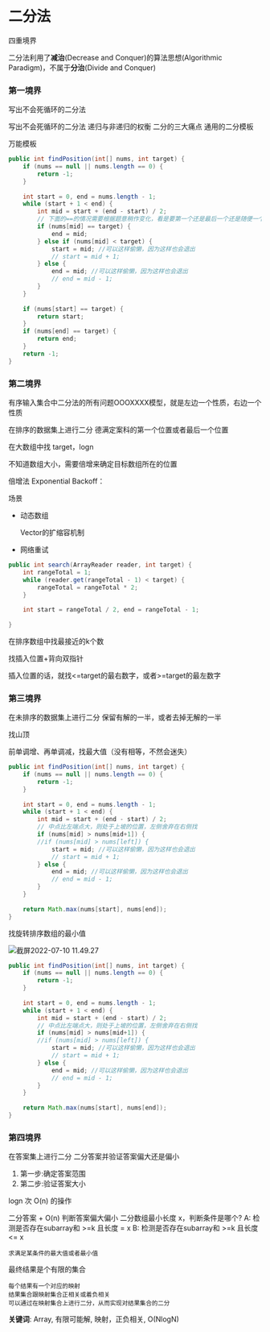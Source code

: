 # 二分法

四重境界

二分法利用了**减治**(Decrease and Conquer)的算法思想(Algorithmic Paradigm)，不属于**分治**(Divide and Conquer)

### 第一境界

写出不会死循环的二分法

写出不会死循环的二分法
递归与非递归的权衡
二分的三大痛点
通用的二分模板

万能模板

```java
public int findPosition(int[] nums, int target) {
    if (nums == null || nums.length == 0) {
        return -1;
    }
    
    int start = 0, end = nums.length - 1;
    while (start + 1 < end) {
        int mid = start + (end - start) / 2;
        // 下面的==的情况需要根据题意稍作变化，看是要第一个还是最后一个还是随便一个
        if (nums[mid] == target) {
            end = mid;
        } else if (nums[mid] < target) {
            start = mid; //可以这样偷懒，因为这样也会退出
            // start = mid + 1;
        } else {
            end = mid; //可以这样偷懒，因为这样也会退出
            // end = mid - 1;
        }
    }
    
    if (nums[start] == target) {
        return start;
    }
    if (nums[end] == target) {
        return end;
    }
    return -1;
}
```

### 第二境界

有序输入集合中二分法的所有问题OOOXXXX模型，就是左边一个性质，右边一个性质

在排序的数据集上进行二分
德满定案科的第一个位置或者最后一个位置



在大数组中找 target，logn

不知道数组大小，需要倍增来确定目标数组所在的位置



倍增法 Exponential Backoff：

场景

- 动态数组

  Vector的扩缩容机制

- 网络重试



```java
public int search(ArrayReader reader, int target) {
    int rangeTotal = 1;
    while (reader.get(rangeTotal - 1) < target) {
        rangeTotal = rangeTotal * 2;
    }
    
    int start = rangeTotal / 2, end = rangeTotal - 1;
    
}
```





在排序数组中找最接近的k个数

找插入位置+背向双指针



插入位置的话，就找<=target的最右数字，或者>=target的最左数字

### 第三境界

在未排序的数据集上进行二分
保留有解的一半，或者去掉无解的一半

找山顶

前单调增、再单调减，找最大值（没有相等，不然会迷失）

```java
public int findPosition(int[] nums, int target) {
    if (nums == null || nums.length == 0) {
        return -1;
    }
    
    int start = 0, end = nums.length - 1;
    while (start + 1 < end) {
        int mid = start + (end - start) / 2;
        // 中点比左端点大，则处于上坡的位置，左侧舍弃在右侧找
        if (nums[mid] > nums[mid+1]) {
        //if (nums[mid] > nums[left]) {
            start = mid; //可以这样偷懒，因为这样也会退出
            // start = mid + 1;
        } else {
            end = mid; //可以这样偷懒，因为这样也会退出
            // end = mid - 1;
        }
    }
    
    return Math.max(nums[start], nums[end]);
}
```





找旋转排序数组的最小值

![截屏2022-07-10 11.49.27](https://xingqiu-tuchuang-1256524210.cos.ap-shanghai.myqcloud.com/3978/%E6%88%AA%E5%B1%8F2022-07-10%2011.49.27.png)



```java
public int findPosition(int[] nums, int target) {
    if (nums == null || nums.length == 0) {
        return -1;
    }
    
    int start = 0, end = nums.length - 1;
    while (start + 1 < end) {
        int mid = start + (end - start) / 2;
        // 中点比左端点大，则处于上坡的位置，左侧舍弃在右侧找
        if (nums[mid] > nums[mid+1]) {
        //if (nums[mid] > nums[left]) {
            start = mid; //可以这样偷懒，因为这样也会退出
            // start = mid + 1;
        } else {
            end = mid; //可以这样偷懒，因为这样也会退出
            // end = mid - 1;
        }
    }
    
    return Math.max(nums[start], nums[end]);
}
```

### 第四境界

在答案集上进行二分
二分答案并验证答案偏大还是偏小

1. 第一步:确定答案范围
2. 第二步:验证答案大小

logn 次 O(n) 的操作

二分答案 + O(n) 判断答案偏大偏小 二分数组最小长度 x，判断条件是哪个? A: 检测是否存在subarray和 >=k 且长度 = x B: 检测是否存在subarray和 >=k 且长度 <= x

```
求满足某条件的最大值或者最小值
```

最终结果是个有限的集合

```
每个结果有一个对应的映射
结果集合跟映射集合正相关或着负相关
可以通过在映射集合上进行二分，从而实现对结果集合的二分
```

**关键词**:
 Array, 有限可能解, 映射，正负相关, O(NlogN)

